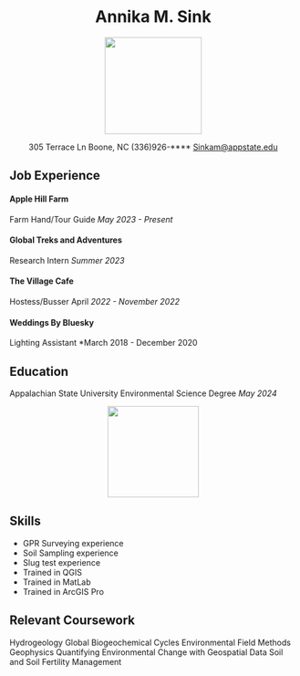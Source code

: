 <center>

Annika M. Sink
=====

<img src="Headshot_AnnikaSink.jpg" width='170'>

 305 Terrace Ln Boone, NC
 (336)926-**** 
 Sinkam@appstate.edu
</center>

Job Experience
------
#### Apple Hill Farm 
Farm Hand/Tour Guide *May 2023 - Present*

#### Global Treks and Adventures
Research Intern *Summer 2023*

#### The Village Cafe
Hostess/Busser April *2022 - November 2022*

#### Weddings By Bluesky
Lighting Assistant *March 2018 - December 2020 

Education
------
Appalachian State University Environmental Science Degree  *May 2024*
<center><img src= "https://upload.wikimedia.org/wikipedia/commons/a/a9/Appalachian_State_Mountaineers_logo.svg" width ='160'> </center>

Skills
------
+ GPR Surveying experience
+ Soil Sampling experience
+ Slug test experience
+ Trained in QGIS
+ Trained in MatLab
+ Trained in ArcGIS Pro

Relevant Coursework
-----
Hydrogeology
Global Biogeochemical Cycles
Environmental Field Methods
Geophysics
Quantifying Environmental Change with Geospatial Data
Soil and Soil Fertility Management

